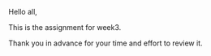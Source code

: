 Hello all,

This is the assignment for week3. 

Thank you in advance for your time and effort to review it.
